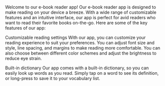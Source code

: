 Welcome to our e-book reader app!
Our e-book reader app is designed to make reading on your device a breeze. With a wide range of customizable features and an intuitive interface, our app is perfect for avid readers who want to read their favorite books on-the-go. Here are some of the key features of our app:

Customizable reading settings
With our app, you can customize your reading experience to suit your preferences. You can adjust font size and style, line spacing, and margins to make reading more comfortable. You can also choose between different color schemes and adjust the brightness to reduce eye strain.

Built-in dictionary
Our app comes with a built-in dictionary, so you can easily look up words as you read. Simply tap on a word to see its definition, or long-press to save it to your vocabulary list.
